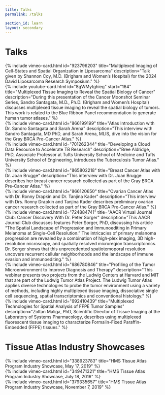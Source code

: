```yaml
---
title: Talks
permalink: /talks

section_id: learn
layout: secondary
---
```


# Talks
<div class="row mb-4">
  <div class="col-md-6 mb-4">
    {% include vimeo-card.html id="923796203" title="Multiplexed Imaging of Cell-States and Spatial Organization in Liposarcoma" description="Talk given by Shannon Coy, M.D. (Brigham and Women’s Hospital) for the 2024 David Liposarcoma Research Symposium." %}
  </div>
  <div class="col-md-6 mb-4">
    {% include youtube-card.html id="8gWMytghieg" start="184" title="Multiplexed Tissue Imaging to Reveal the Spatial Biology of Cancer" description="During this presentation of the Cancer Moonshot Seminar Series, Sandro Santagata, M.D., Ph.D. (Brigham and Women’s Hospital) discusses multiplexed tissue imaging to reveal the spatial biology of tumors. This work is related to the Blue Ribbon Panel recommendation to generate human tumor atlases." %}
  </div>
  <div class="col-md-6 mb-4">
    {% include vimeo-card.html id="866199199" title="Atlas Introduction with Dr. Sandro Santagata and Sarah Arena" description="This interview with Sandro Santagata, MD PhD, and Sarah Arena, MLIS, dive into the vision for the Gray BRCA Pre-Cancer Atlas." %}
  </div>
  <div class="col-md-6 mb-4">
    {% include vimeo-card.html id="701262344" title="Developing a Cloud Data Resource to Accelerate TB Research" description="Bree Aldridge, PhD, Associate Professor at Tufts University School of Medicine and Tufts University School of Engineering, introduces the Tuberculosis Tumor Atlas." %}
  </div>
  <div class="col-md-6 mb-4">
    {% include vimeo-card.html id="865802218" title="Breast Cancer Atlas with Dr. Joan Brugge" description="This interview with Dr. Joan Brugge describes her breast cancer research collected as part of the Gray BRCA Pre-Cancer Atlas." %}
  </div>
  <div class="col-md-6 mb-4">
    {% include vimeo-card.html id="866120650" title="Ovarian Cancer Atlas with Dr. Ronny Drapkin and Dr. Tanjina Kader" description="This interview with Drs. Ronny Drapkin and Tanjina Kader describes preliminary ovarian cancer research collected as part of the Gray BRCA Pre-Cancer Atlas." %}
  </div>
  <div class="col-md-6 mb-4">
    {% include vimeo-card.html id="724884741" title="AACR Virtual Journal Club: Cancer Discovery With Dr. Peter Sorger" description="This AACR Journal Club discusses features Peter Sorger, PhD, discussing his article “The Spatial Landscape of Progression and Immunoediting in Primary Melanoma at Single-Cell Resolution.” The intricacies of primary melanoma progression are revealed by a combination of high-plex imaging, 3D high-resolution microscopy, and spatially resolved microregion transcriptomics. Dr. Sorger shows that this unprecedented spatiotemoporal resolution uncovers recurrent cellular neighborhoods and the landscape of immune evasion and immunoediting." %}
  </div>
  <div class="col-md-6 mb-4">
    {% include vimeo-card.html id="686780846" title="Profiling of the Tumor Microenvironment to Improve Diagnosis and Therapy" description="This webinar presents two projects from the Ludwig Centers at Harvard and MIT that are part of the Ludwig Tumor Atlas Project. The Ludwig Tumor Atlas applies diverse technologies to probe the tumor environment using a variety of methods, including highly multiplexed tissue imaging, dissociative single cell sequencing, spatial transcriptomics and conventional histology." %}
  </div>
  <div class="col-md-6 mb-4">
    {% include vimeo-card.html id="692410439" title="Multiplexed Technologies for Spatial Analysis of FFPE Tumor Samples" description="Zoltan Maliga, PhD, Scientific Director of Tissue Imaging at the Laboratory of Systems Pharmacology, describes using multiplexed fluorescent tissue imaging to characterize Formalin-Fixed Paraffin-Embedded (FFPE) tissues." %}
  </div>
</div>


# Tissue Atlas Industry Showcases

<div class="row mb-4">
  <div class="col-md-6 mb-4">
    {% include vimeo-card.html id="338923783" title="HMS Tissue Atlas Program Industry Showcase, May 17, 2019" %}
  </div>
  <div class="col-md-6 mb-4">
    {% include vimeo-card.html id="349471321" title="HMS Tissue Atlas Program Industry Showcase, July 18, 2019" %}
  </div>
  <div class="col-md-6 mb-4">
    {% include vimeo-card.html id="379335657" title="HMS Tissue Atlas Program Industry Showcase, November 7, 2019" %}
  </div>
</div>
